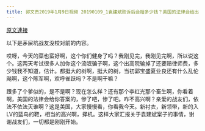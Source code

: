 ```yaml
---
title: 郭文贵2019年1月9日视频 20190109_1袁建斌败诉后会赔多少钱？美国的法律会给出答案
---
```


[原文連接](https://gnews.org/ThreadView/53478498)

以下是茅屎坑战友没校对前的内容。

  哎呀，今天的菜也蛮好啊，这个你们健身了吗？我刚见完，我刚见完啊，所以说这个。这两天考试很多人加你这个流氓骗子啊，这个出高院输掉了还要赔律师费，多少钱我不知道，估计。都挺大的树啊，挺大的树，当初郭宝盛夏业良还有什么乱伦飚啊，这个陈军啊，欢呼雀跃吗？不是啊干嘛？

  跟多了个爹似的，是不是啊？现在怎么样？还有那个李红光那个畜生啊，你看着啊，美国的法律会给你答案的，惨了吧，惨了吧。咋不高兴啊？亲爱的战友们，依法不依法灭谁啊？这是美国，大家慢慢看，你看我今天。新衬衣，新领带，新的入LV的蓝鸟的鞋，相当的高兴啊，择机。这样大家汇报关于袁建斌案子的事情，谢谢战友们，一切都是刚刚开始。

